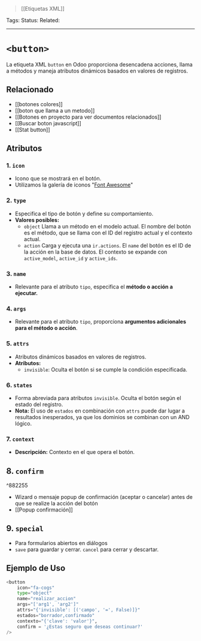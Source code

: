 > [[Etiquetas XML]]

Tags: 
Status: 
Related: 

___

# `<button>`

La etiqueta XML `button` en Odoo proporciona desencadena acciones, llama a métodos y maneja atributos dinámicos basados en valores de registros.

## Relacionado
- [[botones colores]]
- [[boton que llama a un metodo]]
- [[Botones en proyecto para ver documentos relacionados]]
- [[Buscar boton javascript]]
- [[Stat button]]

## Atributos

### 1. `icon`

- Icono que se mostrará en el botón.
- Utilizamos la galería de iconos "[Font Awesome](https://fontawesome.com/icons)"
### 2. `type`

- Especifica el tipo de botón y define su comportamiento.
- **Valores posibles:**
    - `object`
	    Llama a un método en el modelo actual. El nombre del botón es el método, que se llama con el ID del registro actual y el contexto actual.
    - `action`
	    Carga y ejecuta una `ir.actions`. El `name` del botón es el ID de la acción en la base de datos. El contexto se expande con `active_model`, `active_id` y `active_ids`.
### 3. `name`
- Relevante para el atributo `tipo`, especifica el **método o acción a ejecutar.**
### 4. `args`
- Relevante para el atributo `tipo`, proporciona **argumentos adicionales para el método o acción**.
### 5. `attrs`
- Atributos dinámicos basados en valores de registros.
- **Atributos:**
    - `invisible`: Oculta el botón si se cumple la condición especificada.
### 6. `states`
- Forma abreviada para atributos `invisible`. Oculta el botón según el estado del registro.
- **Nota:** El uso de `estados` en combinación con `attrs` puede dar lugar a resultados inesperados, ya que los dominios se combinan con un AND lógico.
### 7. `context`
- **Descripción:** Contexto en el que opera el botón.
## 8. `confirm`
^882255
- Wizard o mensaje popup de confirmación (aceptar o cancelar) antes de que se realize la acción del botón
- [[Popup confirmación]]
## 9. `special`
- Para formularios abiertos en diálogos
- `save` para guardar y cerrar. `cancel` para cerrar y descartar.

## Ejemplo de Uso
```python
<button
    icon="fa-cogs"
    type="object"
    name="realizar_accion"
    args="['arg1', 'arg2']"
    attrs="{'invisible': [('campo', '=', False)]}"
    estados="borrador,confirmado"
    contexto="{'clave': 'valor'}",
    confirm = '¿Estas seguro que deseas continuar?'
/>
```